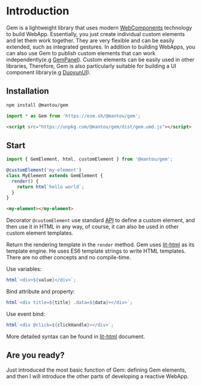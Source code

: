 # Introduction

Gem is a lightweight library that uses modern [WebComponents](https://developer.mozilla.org/en-US/docs/Web/Web_Components) technology to build WebApp. Essentially, you just create individual custom elements and let them work together. They are very flexible and can be easily extended, such as integrated gestures. In addition to building WebApps, you can also use Gem to publish custom elements that can work independently(e.g [GemPanel](https://panel.gemjs.org/)). Custom elements can be easily used in other libraries, Therefore, Gem is also particularly suitable for building a UI component library(e.g [DuoyunUI](https://duoyun-ui.gemjs.org)).

## Installation

<gbp-code-group>

```bash npm
npm install @mantou/gem
```

```js esm.sh
import * as Gem from 'https://esm.sh/@mantou/gem';
```

```html unpkg.com
<script src="https://unpkg.com/@mantou/gem/dist/gem.umd.js"></script>
```

</gbp-code-group>

## Start

<gbp-sandpack dependencies="@mantou/gem">

```js index.js
import { GemElement, html, customElement } from '@mantou/gem';

@customElement('my-element')
class MyElement extends GemElement {
  render() {
    return html`hello world`;
  }
}
```

```html index.html
<my-element></my-element>
```

</gbp-sandpack>

Decorator `@customElement` use standard [API](https://developer.mozilla.org/en-US/docs/Web/API/Window/customElements) to define a custom element, and then use it in HTML in any way, of course, it can also be used in other custom element templates.

Return the rendering template in the `render` method. Gem uses [lit-html](https://github.com/Polymer/lit-html) as its template engine. He uses ES6 template strings to write HTML templates. There are no other concepts and no compile-time.

Use variables:

```js
html`<div>${value}</div>`;
```

Bind attribute and property:

```js
html`<div title=${title} .data=${data}></div>`;
```

Use event bind:

```js
html`<div @click=${clickHandle}></div>`;
```

More detailed syntax can be found in [lit-html](https://lit-html.polymer-project.org/guide) document.

## Are you ready?

Just introduced the most basic function of Gem: defining Gem elements, and then I will introduce the other parts of developing a reactive WebApp.
